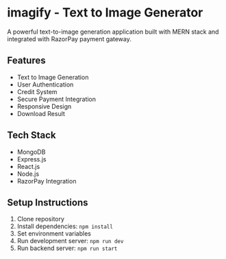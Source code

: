 # imagify - Text to Image Generator

A powerful text-to-image generation application built with MERN stack and integrated with RazorPay payment gateway.

## Features
- Text to Image Generation
- User Authentication
- Credit System
- Secure Payment Integration
- Responsive Design
- Download Result

## Tech Stack
- MongoDB
- Express.js
- React.js
- Node.js
- RazorPay Integration

## Setup Instructions
1. Clone repository
2. Install dependencies: `npm install`
3. Set environment variables
4. Run development server: `npm run dev`
5. Run backend server: `npm run start`
